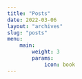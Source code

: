 ```yaml
---
title: "Posts"
date: 2022-03-06
layout: "archives"
slug: "posts"
menu:
    main:
        weight: 3
        params: 
            icon: book
---
```

